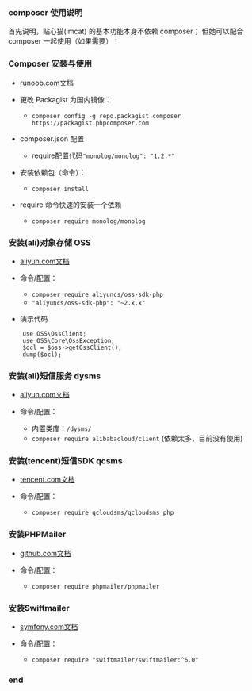 

### composer 使用说明


首先说明，贴心猫(imcat) 的基本功能本身不依赖 composer；
但她可以配合 composer 一起使用（如果需要）！  


### Composer 安装与使用

* [runoob.com文档](https://www.runoob.com/w3cnote/composer-install-and-usage.html)

* 更改 Packagist 为国内镜像：
  - `composer config -g repo.packagist composer https://packagist.phpcomposer.com`

* composer.json 配置
  - require配置代码`"monolog/monolog": "1.2.*"`

* 安装依赖包（命令）：
  - `composer install`

* require 命令快速的安装一个依赖
  - `composer require monolog/monolog`


### 安装(ali)对象存储 OSS 

* [aliyun.com文档](https://help.aliyun.com/document_detail/85580.html?spm=a2c4g.11186623.6.1051.470f661donknJY)

* 命令/配置：
  - `composer require aliyuncs/oss-sdk-php`
  - `"aliyuncs/oss-sdk-php": "~2.x.x"`

* 演示代码

```
    use OSS\OssClient;
    use OSS\Core\OssException;
    $ocl = $oss->getOssClient();
    dump($ocl); 
```


### 安装(ali)短信服务 dysms

* [aliyun.com文档](https://help.aliyun.com/document_detail/112186.html?spm=a2c4g.11186623.6.649.5c6c15ec5KKdph)

* 命令/配置：
  - 内置类库：`/dysms/` 
  - `composer require alibabacloud/client` (依赖太多，目前没有使用)


### 安装(tencent)短信SDK qcsms

* [tencent.com文档](https://cloud.tencent.com/document/product/382/9557)

* 命令/配置：
  - `composer require qcloudsms/qcloudsms_php`


### 安装PHPMailer

* [github.com文档](https://github.com/PHPMailer/PHPMailer)

* 命令/配置：
  - `composer require phpmailer/phpmailer`


### 安装Swiftmailer

* [symfony.com文档](https://swiftmailer.symfony.com/docs/introduction.html)

* 命令/配置：
  - `composer require "swiftmailer/swiftmailer:^6.0"`


### end

